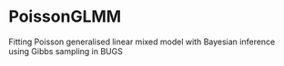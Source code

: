 # PoissonGLMM
Fitting Poisson generalised linear mixed model with Bayesian inference using Gibbs sampling in BUGS


